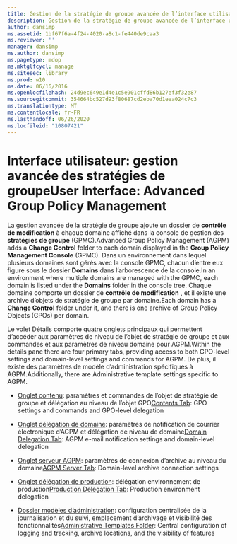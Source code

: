 ```yaml
---
title: Gestion de la stratégie de groupe avancée de l’interface utilisateur
description: Gestion de la stratégie de groupe avancée de l’interface utilisateur
author: dansimp
ms.assetid: 1bf67f6a-4f24-4020-a8c1-fe440de9caa3
ms.reviewer: ''
manager: dansimp
ms.author: dansimp
ms.pagetype: mdop
ms.mktglfcycl: manage
ms.sitesec: library
ms.prod: w10
ms.date: 06/16/2016
ms.openlocfilehash: 24d9ec649e1d4e1c5e901cffd86b127ef3f32e87
ms.sourcegitcommit: 354664bc527d93f80687cd2eba70d1eea024c7c3
ms.translationtype: MT
ms.contentlocale: fr-FR
ms.lasthandoff: 06/26/2020
ms.locfileid: "10807421"
---
```

# <span data-ttu-id="7d1e1-103">Interface utilisateur: gestion avancée des stratégies de groupe</span><span class="sxs-lookup"><span data-stu-id="7d1e1-103">User Interface: Advanced Group Policy Management</span></span>


<span data-ttu-id="7d1e1-104">La gestion avancée de la stratégie de groupe ajoute un dossier de **contrôle de modification** à chaque domaine affiché dans la console de gestion des **stratégies de groupe** (GPMC).</span><span class="sxs-lookup"><span data-stu-id="7d1e1-104">Advanced Group Policy Management (AGPM) adds a **Change Control** folder to each domain displayed in the **Group Policy Management Console** (GPMC).</span></span> <span data-ttu-id="7d1e1-105">Dans un environnement dans lequel plusieurs domaines sont gérés avec la console GPMC, chacun d’entre eux figure sous le dossier **Domains** dans l’arborescence de la console.</span><span class="sxs-lookup"><span data-stu-id="7d1e1-105">In an environment where multiple domains are managed with the GPMC, each domain is listed under the **Domains** folder in the console tree.</span></span> <span data-ttu-id="7d1e1-106">Chaque domaine comporte un dossier de **contrôle de modification** , et il existe une archive d’objets de stratégie de groupe par domaine.</span><span class="sxs-lookup"><span data-stu-id="7d1e1-106">Each domain has a **Change Control** folder under it, and there is one archive of Group Policy Objects (GPOs) per domain.</span></span>

<span data-ttu-id="7d1e1-107">Le volet Détails comporte quatre onglets principaux qui permettent d’accéder aux paramètres de niveau de l’objet de stratégie de groupe et aux commandes et aux paramètres de niveau domaine pour AGPM.</span><span class="sxs-lookup"><span data-stu-id="7d1e1-107">Within the details pane there are four primary tabs, providing access to both GPO-level settings and domain-level settings and commands for AGPM.</span></span> <span data-ttu-id="7d1e1-108">De plus, il existe des paramètres de modèle d’administration spécifiques à AGPM.</span><span class="sxs-lookup"><span data-stu-id="7d1e1-108">Additionally, there are Administrative template settings specific to AGPM.</span></span>

-   <span data-ttu-id="7d1e1-109">[Onglet contenu](contents-tab-agpm40.md): paramètres et commandes de l’objet de stratégie de groupe et délégation au niveau de l’objet GPO</span><span class="sxs-lookup"><span data-stu-id="7d1e1-109">[Contents Tab](contents-tab-agpm40.md): GPO settings and commands and GPO-level delegation</span></span>

-   <span data-ttu-id="7d1e1-110">[Onglet délégation de domaine](domain-delegation-tab-agpm40.md): paramètres de notification de courrier électronique d’AGPM et délégation de niveau de domaine</span><span class="sxs-lookup"><span data-stu-id="7d1e1-110">[Domain Delegation Tab](domain-delegation-tab-agpm40.md): AGPM e-mail notification settings and domain-level delegation</span></span>

-   <span data-ttu-id="7d1e1-111">[Onglet serveur AGPM](agpm-server-tab-agpm40.md): paramètres de connexion d’archive au niveau du domaine</span><span class="sxs-lookup"><span data-stu-id="7d1e1-111">[AGPM Server Tab](agpm-server-tab-agpm40.md): Domain-level archive connection settings</span></span>

-   <span data-ttu-id="7d1e1-112">[Onglet délégation de production](production-delegation-tab-agpm40.md): délégation environnement de production</span><span class="sxs-lookup"><span data-stu-id="7d1e1-112">[Production Delegation Tab](production-delegation-tab-agpm40.md): Production environment delegation</span></span>

-   <span data-ttu-id="7d1e1-113">[Dossier modèles d’administration](administrative-templates-folder-agpm40.md): configuration centralisée de la journalisation et du suivi, emplacement d’archivage et visibilité des fonctionnalités</span><span class="sxs-lookup"><span data-stu-id="7d1e1-113">[Administrative Templates Folder](administrative-templates-folder-agpm40.md): Central configuration of logging and tracking, archive locations, and the visibility of features</span></span>

 

 





